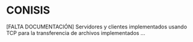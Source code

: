 # CONISIS
[FALTA DOCUMENTACIÓN] Servidores y clientes implementados usando TCP para la transferencia de archivos implementados …
